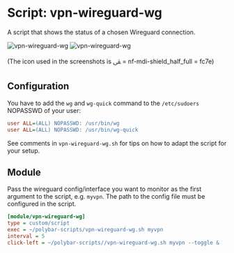 # Script: vpn-wireguard-wg

A script that shows the status of a chosen Wireguard connection.

![vpn-wireguard-wg](screenshots/1.png)
![vpn-wireguard-wg](screenshots/2.png)

(The icon used in the screenshots is ﱾ = nf-mdi-shield_half_full = fc7e)

## Configuration

You have to add the `wg` and `wg-quick` command to the `/etc/sudoers` NOPASSWD of your user:

```ini
user ALL=(ALL) NOPASSWD: /usr/bin/wg
user ALL=(ALL) NOPASSWD: /usr/bin/wg-quick
```

See comments in `vpn-wireguard-wg.sh` for tips on how to adapt the script for your setup.

## Module

Pass the wireguard config/interface you want to monitor as the first argument to the script, e.g. `myvpn`. The path to the config file must be configured in the script.

```ini
[module/vpn-wireguard-wg]
type = custom/script
exec = ~/polybar-scripts/vpn-wireguard-wg.sh myvpn
interval = 5
click-left = ~/polybar-scripts//vpn-wireguard-wg.sh myvpn --toggle &
```

